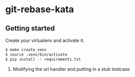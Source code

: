 # git-rebase-kata

Getting started
---------------

Create your virtualenv and activate it.

```bash
$ make create_venv
$ source .venv/bin/activate
$ pip install -r requirements.txt
```

1. Modifying the url handler and putting in a stub testcase




